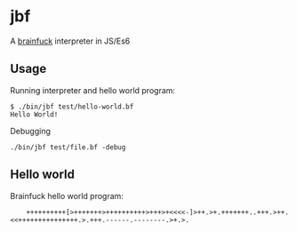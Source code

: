 # jbf

A [brainfuck](https://en.wikipedia.org/wiki/Brainfuck) interpreter in JS/Es6

## Usage

Running interpreter and hello world program:

```
$ ./bin/jbf test/hello-world.bf
Hello World!
```
Debugging

`./bin/jbf test/file.bf -debug`


## Hello world

Brainfuck hello world program:

```
    ++++++++++[>+++++++>++++++++++>+++>+<<<<-]>++.>+.+++++++..+++.>++.<<+++++++++++++++.>.+++.------.--------.>+.>.
```
